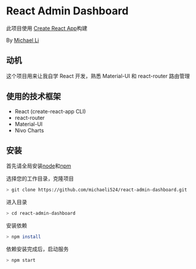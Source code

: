 # React Admin Dashboard

此项目使用 [Create React App](https://github.com/facebook/create-react-app)构建

By [Michael Li](https://github.com/michaeli524)

## 动机

这个项目用来让我自学 React 开发，熟悉 Material-UI 和 react-router 路由管理

## 使用的技术框架

- React (create-react-app CLI)
- react-router
- Material-UI
- Nivo Charts

## 安装

首先请全局安装[node](http://nodejs.org)和[npm](https://npmjs.com)

选择您的工作目录，克隆项目

```sh
> git clone https://github.com/michaeli524/react-admin-dashboard.git
```

进入目录

```sh
> cd react-admin-dashboard

```

安装依赖

```sh
> npm install
```

依赖安装完成后，启动服务

```sh
> npm start
```
